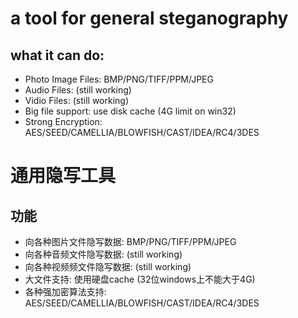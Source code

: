 # a tool for general steganography #
##  what it can do: ##
- Photo Image Files: BMP/PNG/TIFF/PPM/JPEG
- Audio Files: (still working)
- Vidio Files: (still working)
- Big file support: use disk cache (4G limit on win32)
- Strong Encryption: AES/SEED/CAMELLIA/BLOWFISH/CAST/IDEA/RC4/3DES

# 通用隐写工具 #
## 功能 ##
- 向各种图片文件隐写数据: BMP/PNG/TIFF/PPM/JPEG
- 向各种音频文件隐写数据: (still working)
- 向各种视频频文件隐写数据: (still working)
- 大文件支持: 使用硬盘cache (32位windows上不能大于4G)
- 各种强加密算法支持: AES/SEED/CAMELLIA/BLOWFISH/CAST/IDEA/RC4/3DES


